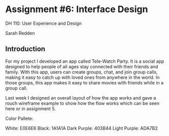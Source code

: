 # Assignment #6: Interface Design

DH 110: User Experience and Design

Sarah Redden


## Introduction
For my project I developed an app called Tele-Watch Party. It is a social app designed to help people of all ages stay connected with their friends and family. With this app, users can create groups, chat, and join group calls, making it easy to catch up with loved ones from anywhere in the world. In those groups, this app makes it easy to share movies with friends while in a group call. 

Last week I designed an overall layout of how the app works and gave a rouch wireframe example to show how the flow works which can be seen here or in assignment 5. 

Color Pallete:

White: E0E6E6
Black: 1A1A1A
Dark Purple: 403B44
Light Purple: ADA7B2
